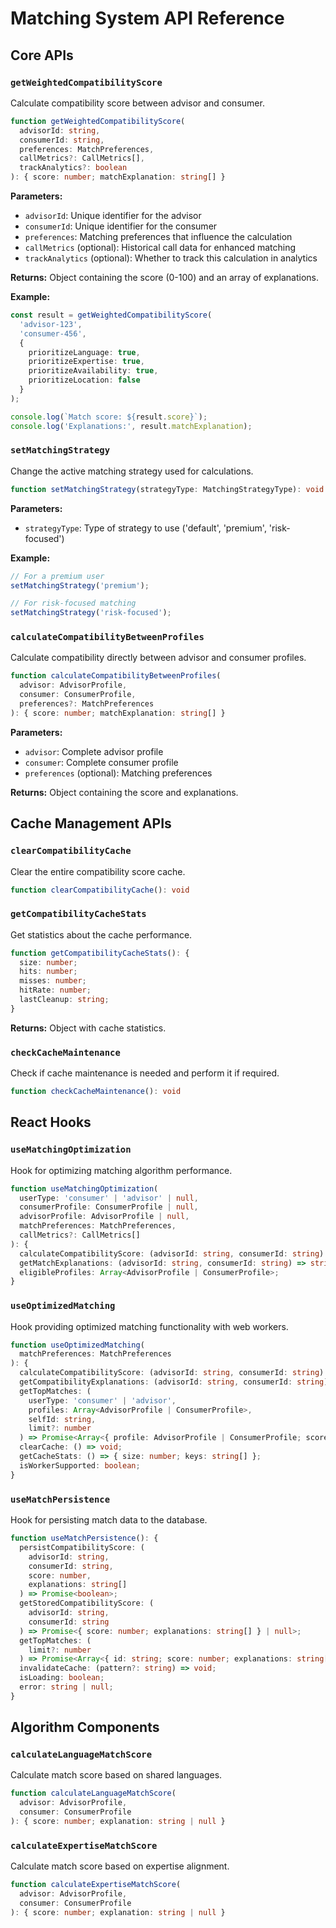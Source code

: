 
# Matching System API Reference

## Core APIs

### `getWeightedCompatibilityScore`

Calculate compatibility score between advisor and consumer.

```typescript
function getWeightedCompatibilityScore(
  advisorId: string,
  consumerId: string,
  preferences: MatchPreferences,
  callMetrics?: CallMetrics[],
  trackAnalytics?: boolean
): { score: number; matchExplanation: string[] }
```

**Parameters:**
- `advisorId`: Unique identifier for the advisor
- `consumerId`: Unique identifier for the consumer
- `preferences`: Matching preferences that influence the calculation
- `callMetrics` (optional): Historical call data for enhanced matching
- `trackAnalytics` (optional): Whether to track this calculation in analytics

**Returns:**
Object containing the score (0-100) and an array of explanations.

**Example:**
```typescript
const result = getWeightedCompatibilityScore(
  'advisor-123', 
  'consumer-456', 
  { 
    prioritizeLanguage: true,
    prioritizeExpertise: true,
    prioritizeAvailability: true,
    prioritizeLocation: false
  }
);

console.log(`Match score: ${result.score}`);
console.log('Explanations:', result.matchExplanation);
```

### `setMatchingStrategy`

Change the active matching strategy used for calculations.

```typescript
function setMatchingStrategy(strategyType: MatchingStrategyType): void
```

**Parameters:**
- `strategyType`: Type of strategy to use ('default', 'premium', 'risk-focused')

**Example:**
```typescript
// For a premium user
setMatchingStrategy('premium');

// For risk-focused matching
setMatchingStrategy('risk-focused');
```

### `calculateCompatibilityBetweenProfiles`

Calculate compatibility directly between advisor and consumer profiles.

```typescript
function calculateCompatibilityBetweenProfiles(
  advisor: AdvisorProfile,
  consumer: ConsumerProfile,
  preferences?: MatchPreferences
): { score: number; matchExplanation: string[] }
```

**Parameters:**
- `advisor`: Complete advisor profile
- `consumer`: Complete consumer profile  
- `preferences` (optional): Matching preferences

**Returns:**
Object containing the score and explanations.

## Cache Management APIs

### `clearCompatibilityCache`

Clear the entire compatibility score cache.

```typescript
function clearCompatibilityCache(): void
```

### `getCompatibilityCacheStats`

Get statistics about the cache performance.

```typescript
function getCompatibilityCacheStats(): {
  size: number;
  hits: number;
  misses: number;
  hitRate: number;
  lastCleanup: string;
}
```

**Returns:**
Object with cache statistics.

### `checkCacheMaintenance`

Check if cache maintenance is needed and perform it if required.

```typescript
function checkCacheMaintenance(): void
```

## React Hooks

### `useMatchingOptimization`

Hook for optimizing matching algorithm performance.

```typescript
function useMatchingOptimization(
  userType: 'consumer' | 'advisor' | null,
  consumerProfile: ConsumerProfile | null,
  advisorProfile: AdvisorProfile | null,
  matchPreferences: MatchPreferences,
  callMetrics?: CallMetrics[]
): {
  calculateCompatibilityScore: (advisorId: string, consumerId: string) => number;
  getMatchExplanations: (advisorId: string, consumerId: string) => string[];
  eligibleProfiles: Array<AdvisorProfile | ConsumerProfile>;
}
```

### `useOptimizedMatching`

Hook providing optimized matching functionality with web workers.

```typescript
function useOptimizedMatching(
  matchPreferences: MatchPreferences
): {
  calculateCompatibilityScore: (advisorId: string, consumerId: string) => Promise<number>;
  getCompatibilityExplanations: (advisorId: string, consumerId: string) => Promise<string[]>;
  getTopMatches: (
    userType: 'consumer' | 'advisor',
    profiles: Array<AdvisorProfile | ConsumerProfile>,
    selfId: string,
    limit?: number
  ) => Promise<Array<{ profile: AdvisorProfile | ConsumerProfile; score: number }>>;
  clearCache: () => void;
  getCacheStats: () => { size: number; keys: string[] };
  isWorkerSupported: boolean;
}
```

### `useMatchPersistence`

Hook for persisting match data to the database.

```typescript
function useMatchPersistence(): {
  persistCompatibilityScore: (
    advisorId: string,
    consumerId: string,
    score: number,
    explanations: string[]
  ) => Promise<boolean>;
  getStoredCompatibilityScore: (
    advisorId: string,
    consumerId: string
  ) => Promise<{ score: number; explanations: string[] } | null>;
  getTopMatches: (
    limit?: number
  ) => Promise<Array<{ id: string; score: number; explanations: string[] }>>;
  invalidateCache: (pattern?: string) => void;
  isLoading: boolean;
  error: string | null;
}
```

## Algorithm Components

### `calculateLanguageMatchScore`

Calculate match score based on shared languages.

```typescript
function calculateLanguageMatchScore(
  advisor: AdvisorProfile,
  consumer: ConsumerProfile
): { score: number; explanation: string | null }
```

### `calculateExpertiseMatchScore`

Calculate match score based on expertise alignment.

```typescript
function calculateExpertiseMatchScore(
  advisor: AdvisorProfile,
  consumer: ConsumerProfile
): { score: number; explanation: string | null }
```

